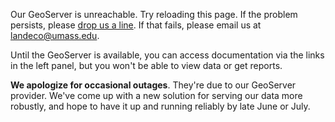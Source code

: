 Our GeoServer is unreachable. Try reloading this page. 
If the problem persists, please 
<a href="https://umassdsl.webgis1.com/hesk/index.php?a=add&category=5" target="_blank" rel="noopener noreferrer">
drop us a line</a>. If that fails, please email us at <a href="mailto:landeco@umass.edu">landeco@umass.edu</a>.

Until the GeoServer is available, you can access documentation via the links in the left panel, 
but you won't be able to view data or get reports.

**We apologize for occasional outages**. They're due to our GeoServer provider. 
We've come up with a new solution for serving our data more robustly, and
hope to have it up and running reliably by late June or July.